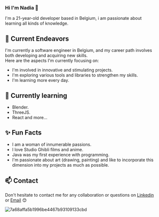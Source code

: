 ### Hi I'm Nadia :cherry_blossom:

I'm a 21-year-old developer based in Belgium, i am passionate about learning all kinds of knowledge.


## 🔭 Current Endeavors

I'm currently a software engineer in Belgium, and my career path involves both developing and acquiring new skills.   
Here are the aspects I'm currently focusing on:

* I'm involved in innovative and stimulating projects.
* I'm exploring various tools and libraries to strengthen my skills.
* I'm learning more every day.

## 🌱 Currently learning 
* Blender.
* ThreeJS.
* React and more...


## ✨ Fun Facts
* I am a woman of innumerable passions.
* I love Studio Ghibli films and anime.
* Java was my first experience with programming.
* I'm passionate about art (drawing, painting) and like to incorporate this dimension into my projects as much as possible.
  
## 📫 Contact

Don't hesitate to contact me for any collaboration or questions on [Linkedin](https://www.linkedin.com/in/nadia-arhbal-908650253/) or [Email](àfaire) 😊


![7a68affa5b1996be4467b93109133cbd](https://github.com/NadiaArhbal/NadiaArhbal/assets/99414756/847b0c3f-0928-4d85-96ca-03472d98ab51)

